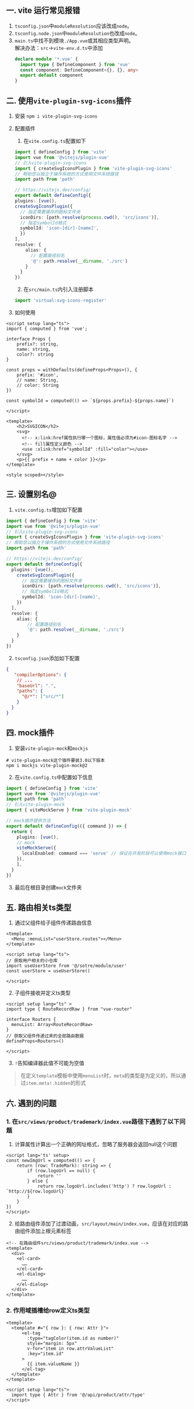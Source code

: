## 一. vite 运行常见报错

1. `tsconfig.json`中`moduleResolution`应该改成`node`。
2. `tsconfig.node.json`中`moduleResolution`也改成`node`。
3. `main.ts`中找不到模块`./App.vue`或其相应类型声明。  
   解决办法：`src`->`vite-env.d.ts`中添加
   ```ts
   declare module '*.vue' {
     import type { DefineComponent } from 'vue'
     const component: DefineComponent<{}, {}, any>
     export default component
   }
   ```

## 二. 使用`vite-plugin-svg-icons`插件

1. 安装 `npm i vite-plugin-svg-icons`  

2. 配置插件  

    1. 在`vite.config.ts`配置如下
    ```ts
    import { defineConfig } from 'vite'
    import vue from '@vitejs/plugin-vue'
    // 引入vite-plugin-svg-icons
    import { createSvgIconsPlugin } from 'vite-plugin-svg-icons'
    // 帮助您以独立于操作系统的方式使用文件系统路径
    import path from 'path'

    // https://vitejs.dev/config/
    export default defineConfig({
    plugins: [vue(),
    createSvgIconsPlugin({
      // 指定需要缓存的图标文件夹
      iconDirs: [path.resolve(process.cwd(), 'src/icons')],
      // 指定symbolId格式
      symbolId: 'icon-[dir]-[name]',
      })
    ],
    resolve: {
        alias: {
          // 配置路径别名
          '@': path.resolve(__dirname, './src')
        }
      }
    })
    ```

    2. 在`src/main.ts`内引入注册脚本
    
    ```ts
    import 'virtual:svg-icons-register'
    ```
    
3. 如何使用
```vue
<script setup lang="ts">
import { computed } from 'vue';

interface Props {
    prefix?: string,
    name: string,
    color?: string
}

const props = withDefaults(defineProps<Props>(), {
    prefix: '#icon',
    // name: String,
    // color: String
})

const symbolId = computed(() => `${props.prefix}-${props.name}`)

</script>

<template>
    <h2>SVGICON</h2>
    <svg>
      <!-- x:link:href属性执行哪一个图标，属性值必须为#icon-图标名字 -->
      <!-- fill属性定义颜色 -->
      <use :xlink:href="symbolId" :fill="color"></use>
    </svg>
    <p>{{ prefix + name + color }}</p>
</template>

<style scoped></style>

```


## 三. 设置别名@

1. `vite.config.ts`增加如下配置
```ts
import { defineConfig } from 'vite'
import vue from '@vitejs/plugin-vue'
// 引入vite-plugin-svg-icons
import { createSvgIconsPlugin } from 'vite-plugin-svg-icons'
// 帮助您以独立于操作系统的方式使用文件系统路径
import path from 'path'

// https://vitejs.dev/config/
export default defineConfig({
  plugins: [vue(),
    createSvgIconsPlugin({
      // 指定需要缓存的图标文件夹
      iconDirs: [path.resolve(process.cwd(), 'src/icons')],
      // 指定symbolId格式
      symbolId: 'icon-[dir]-[name]',
    })
  ],
  resolve: {
    alias: {
        // 配置路径别名
        '@': path.resolve(__dirname, './src')
    }
  }
})
```

2. `tsconfig.json`添加如下配置
```json
{
   "compilerOptions": {
    // ...
    "baseUrl": ".",
    "paths": {
      "@/*": ["src/*"]
    }
  }
}
```

## 四. mock插件
1. 安装`vite-plugin-mock`和`mockjs`  
```shell
# vite-plugin-mock这个插件要装3.0以下版本
npm i mockjs vite-plugin-mock@2 
```

2. 在`vite.config.ts`中配置如下信息
```ts
import { defineConfig } from 'vite'
import vue from '@vitejs/plugin-vue'
import path from 'path'
// 引入vite-plugin-mock
import { viteMockServe } from 'vite-plugin-mock'

// mock插件提供方法
export default defineConfig(({ command }) => {
  return {
    plugins: [vue(),
    // mock
    viteMockServe({
      localEnabled: command === 'serve' // 保证在开发阶段可以使用mock接口
    }),
    ],
  }
})
```

3. 最后在根目录创建`mock`文件夹


## 五. 路由相关ts类型
1. 通过父组件给子组件传递路由信息  
```vue
<template>
  <Menu :menuList="userStore.routes"></Menu>
</template>

<script setup lang="ts">
// 获取用户相关的小仓库
import useUserStore from '@/sotre/module/user'
const userStore = useUserStore()

</script>
```

2. 子组件接收并定义ts类型  
``` vue
<script setup lang="ts" >
import type { RouteRecordRaw } from "vue-router"

interface Routers {
  menuList: Array<RouteRecordRaw>
}
// 获取父组件传递过来的全部路由数据
defineProps<Routers>()

</script>
```

3. `!`告知编译器此值不可能为空值
> 在定义`template`模板中使用`menuList`时，`meta`的类型是为定义的，所以通过`item.meta!.hidden`的形式


## 六. 遇到的问题
### 1. 在`src/views/product/trademark/index.vue`路径下遇到了以下问题
1. 计算属性计算出一个正确的网址格式，忽略了服务器会返回null这个问题
``` vue
<script lang='ts' setup>
const newImgUrl = computed(() => {
    return (row: TradeMark): string => {
        if (row.logoUrl == null) {
            return ''
        } else {
            return row.logoUrl.includes('http') ? row.logoUrl : `http://${row.logoUrl}`
        }
    }
})
</script>
```

2. 给路由组件添加了过渡动画，`src/layout/main/index.vue`，应该在对应的路由组件添加上根元素标签
```vue
<!-- 在路由组件src/views/product/trademark/index.vue -->
<template>
  <div>
    <el-card>
      ……
    </el-card>
    <el-dialog>
      ……
    </el-dialog>
  </div>
</template>
```

### 2. 作用域插槽给row定义ts类型
```vue
<template>
  <template #="{ row }: { row: Attr }">
      <el-tag 
        :type="tagColor(item.id as number)" 
        style="margin: 5px"
        v-for="item in row.attrValueList" 
        :key="item.id"
      >
        {{ item.valueName }}
      </el-tag>
  </template>
</template>

<script setup lang="ts">
  import type { Attr } from '@/api/product/attr/type'
</script>
```
